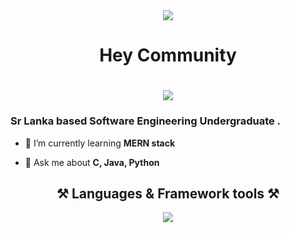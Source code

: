 <div align=center>
  <img src="https://skillicons.dev/icons?i=github"/>
  <h1> Hey Community </h1>
</div>
<h1 align=center>
  <img src="https://readme-typing-svg.herokuapp.com?font=Dune+rise&pause=1000&color=B7C9AA&center=true&random=false&width=435&lines=I'm+Jude+Shaveen"/>
</h1>

<h3>Sr Lanka based Software Engineering Undergraduate .</h3>


<!--
**Shaveenblu/Shaveenblu** is a ✨ _special_ ✨ repository because its `README.md` (this file) appears on your GitHub profile.-->

<!--Here are some ideas to get you started:

 - 🔭 I’m currently working on **immproving JS skills**-->
- 🌱 I’m currently learning **MERN stack**
<!-- - 👯 I’m looking to collaborate on ...
- 🤔 I’m looking for help with ...-->
- 💬 Ask me about **C, Java, Python**
<!-- - 📫 How to reach me: ...
- 😄 Pronouns: ...
- ⚡ Fun fact: -->
<div align=center>
  <h2 align=center>⚒️ Languages & Framework tools ⚒️</h2>
  <img src="https://skillicons.dev/icons?i=js,tailwind,react,java,py,c,mysql,php"/>
</div>


